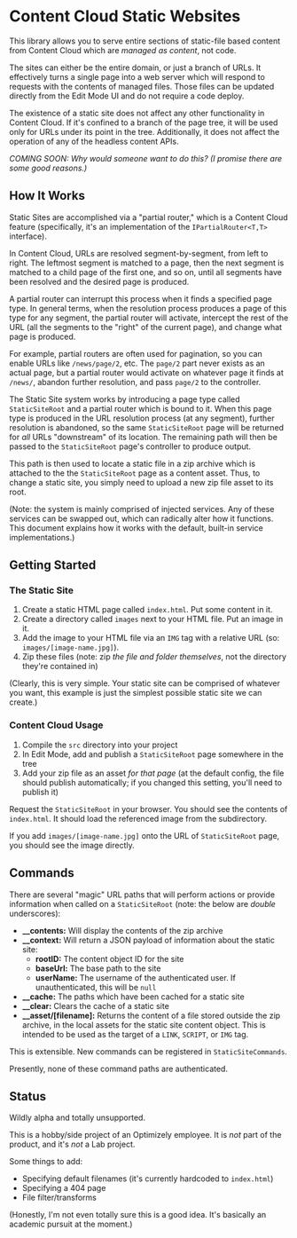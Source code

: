 # Content Cloud Static Websites

This library allows you to serve entire sections of static-file based content from Content Cloud which are _managed as content_, not code.

The sites can either be the entire domain, or just a branch of URLs. It effectively turns a single page into a web server which will respond to requests with the contents of managed files. Those files can be updated directly from the Edit Mode UI and do not require a code deploy.

The existence of a static site does not affect any other functionality in Content Cloud. If it's confined to a branch of the page tree, it will be used only for URLs under its point in the tree. Additionally, it does not affect the operation of any of the headless content APIs.

*COMING SOON: Why would someone want to do this? (I promise there are some good reasons.)*

## How It Works

Static Sites are accomplished via a "partial router," which is a Content Cloud feature (specifically, it's an implementation of the `IPartialRouter<T,T>` interface).

In Content Cloud, URLs are resolved segment-by-segment, from left to right. The leftmost segment is matched to a page, then the next segment is matched to a child page of the first one, and so on, until all segments have been resolved and the desired page is produced.

A partial router can interrupt this process when it finds a specified page type. In general terms, when the resolution process produces a  page of this type for any segment, the partial router will activate, intercept the rest of the URL (all the segments to the "right" of the current page), and change what page is produced.

For example, partial routers are often used for pagination, so you can enable URLs like `/news/page/2`, etc. The `page/2` part never exists as an actual page, but a partial router would activate on whatever page it finds at `/news/`, abandon further resolution, and pass `page/2` to the controller.

The Static Site system works by introducing a page type called `StaticSiteRoot` and a partial router which is bound to it. When this page type is produced in the URL resolution process (at any segment), further resolution is abandoned, so the same `StaticSiteRoot` page will be returned for *all* URLs "downstream" of its location. The remaining path will then be passed to the `StaticSiteRoot` page's controller to produce output.

This path is then used to locate a static file in a zip archive which is attached to the the `StaticSiteRoot` page as a content asset. Thus, to change a static site, you simply need to upload a new zip file asset to its root.

(Note: the system is mainly comprised of injected services. Any of these services can be swapped out, which can radically alter how it functions. This document explains how it works with the default, built-in service implementations.)

## Getting Started

### The Static Site

1. Create a static HTML page called `index.html`. Put some content in it.
2. Create a directory called `images` next to your HTML file. Put an image in it.
3. Add the image to your HTML file via an `IMG` tag with a relative URL (so: `images/[image-name.jpg]`).
2. Zip these files (note: zip _the file and folder themselves_, not the directory they're contained in)

(Clearly, this is very simple. Your static site can be comprised of whatever you want, this example is just the simplest possible static site we can create.)

### Content Cloud Usage

1. Compile the `src` directory into your project
2. In Edit Mode, add and publish a `StaticSiteRoot` page somewhere in the tree
3. Add your zip file as an asset _for that page_ (at the default config, the file should publish automatically; if you changed this setting, you'll need to publish it)

Request the `StaticSiteRoot` in your browser. You should see the contents of `index.html`. It should load the referenced image from the subdirectory.

If you add `images/[image-name.jpg]` onto the URL of `StaticSiteRoot` page, you should see the image directly.

## Commands

There are several "magic" URL paths that will perform actions or provide information when called on a `StaticSiteRoot` (note: the below are *double* underscores):

* **__contents:** Will display the contents of the zip archive
* **__context:** Will return a JSON payload of information about the static site:
  * **rootID:** The content object ID for the site
  * **baseUrl:** The base path to the site
  * **userName:** The username of the authenticated user. If unauthenticated, this will be `null`
* **__cache:** The paths which have been cached for a static site
* **__clear:** Clears the cache of a static site
* **__asset/[filename]:** Returns the content of a file stored outside the zip archive, in the local assets for the static site content object. This is intended to be used as the target of a `LINK`, `SCRIPT`, or `IMG` tag.

This is extensible. New commands can be registered in `StaticSiteCommands`.

Presently, none of these command paths are authenticated.

## Status

Wildly alpha and totally unsupported.

This is a hobby/side project of an Optimizely employee. It is _not_ part of the product, and it's _not_ a Lab project.

Some things to add:

* Specifying default filenames (it's currently hardcoded to `index.html`)
* Specifying a 404 page
* File filter/transforms

(Honestly, I'm not even totally sure this is a good idea. It's basically an academic pursuit at the moment.)